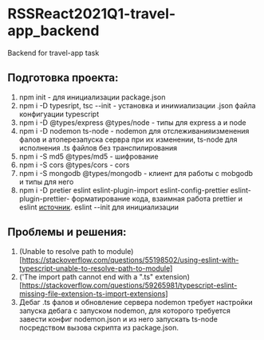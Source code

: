 # RSSReact2021Q1-travel-app_backend

Backend for travel-app task

## Подготовка проекта:

1. npm init - для инициализации package.json
2. npm i -D typesript, tsc --init - установка и иниwиализации .json файла конфигуации typescript
3. npm i -D @types/express @types/node - типы для express a и node
4. npm i -D nodemon ts-node - nodemon для отслеживанияизменения фалов и атоперезапуска сервра при их изменении, ts-node для исполнения .ts файлов без транспилирования
5. npm i -S md5 @types/md5 - шифрование
6. npm i -S cors @types/cors - cors
7. npm i -S mongodb @types/mongodb - клиент для работы с mobgodb и типы для него
8. npm i -D pretier eslint eslint-plugin-import eslint-config-prettier eslint-plugin-prettier- форматирование кода, взаимная работа prettier и eslint [источник](https://www.robinwieruch.de/prettier-eslint). eslint --init для инициализации

## Проблемы и решения:

1. (Unable to resolve path to module)[https://stackoverflow.com/questions/55198502/using-eslint-with-typescript-unable-to-resolve-path-to-module]
2. ('The import path cannot end with a ".ts" extension)[https://stackoverflow.com/questions/59265981/typescript-eslint-missing-file-extension-ts-import-extensions]
3. Дебаг .ts фалов и обновление сервера nodemon требует настройки запуска дебага с запуском nodemon, для которого требуется завести конфиг nodemon.json и из него запускать ts-node посредством вызова скрипта из package.json.
